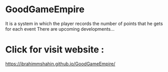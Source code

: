 # GoodGameEmpire
It is a system in which the player records the number of points that he gets for each event There are upcoming developments...




# Click for visit website : 
https://ibrahimmshahin.github.io/GoodGameEmpire/
